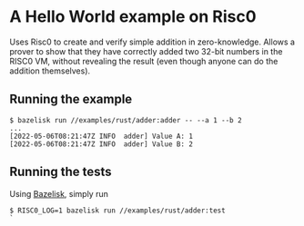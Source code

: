 # A Hello World example on Risc0

Uses Risc0 to create and verify simple addition in zero-knowledge. Allows a
prover to show that they have correctly added two 32-bit numbers in the RISC0
VM, without revealing the result (even though anyone can do the addition
themselves).


## Running the example

```console
$ bazelisk run //examples/rust/adder:adder -- --a 1 --b 2
...
[2022-05-06T08:21:47Z INFO  adder] Value A: 1
[2022-05-06T08:21:47Z INFO  adder] Value B: 2
```

## Running the tests

Using [Bazelisk](https://github.com/bazelbuild/bazelisk), simply run

```console
$ RISC0_LOG=1 bazelisk run //examples/rust/adder:test
`

